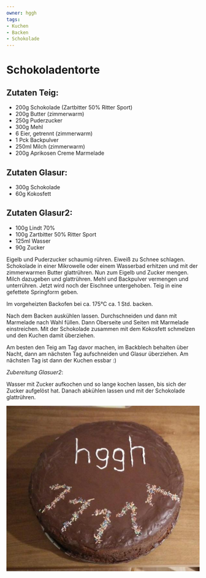 ```yaml
---
owner: hggh
tags:
- Kuchen
- Backen
- Schokolade
---
```

Schokoladentorte
================


Zutaten Teig:
---------------
 * 200g Schokolade (Zartbitter 50% Ritter Sport)
 * 200g Butter (zimmerwarm)
 * 250g Puderzucker
 * 300g Mehl
 * 6 Eier, getrennt (zimmerwarm)
 * 1 Pck Backpulver
 * 250ml Milch (zimmerwarm)
 * 200g Aprikosen Creme Marmelade

Zutaten Glasur:
---------------
 * 300g Schokolade
 * 60g Kokosfett

Zutaten Glasur2:
---------------
 * 100g Lindt 70%
 * 100g Zartbitter 50% Ritter Sport
 * 125ml Wasser
 * 90g Zucker


Eigelb und Puderzucker schaumig rühren. Eiweiß zu Schnee schlagen. Schokolade 
in einer Mikrowelle oder einem Wasserbad erhitzen und mit der zimmerwarmen Butter glattrühren.
Nun zum Eigelb und Zucker mengen. Milch dazugeben und glattrühren. 
Mehl und Backpulver vermengen und unterrühren. Jetzt wird noch der Eischnee untergehoben.
Teig in eine gefettete Springform geben.

Im vorgeheizten Backofen bei ca. 175°C ca. 1 Std. backen.

Nach dem Backen auskühlen lassen. Durchschneiden und dann mit Marmelade nach Wahl füllen.
Dann Oberseite und Seiten mit Marmelade einstreichen.
Mit der Schokolade zusammen mit dem Kokosfett schmelzen und den Kuchen damit überziehen. 

Am besten den Teig am Tag davor machen, im Backblech behalten über Nacht, dann am nächsten Tag
aufschneiden und Glasur überziehen. 
Am nächsten Tag ist dann der Kuchen essbar :)


*Zubereitung Glasuer2*:

Wasser mit Zucker aufkochen und so lange kochen lassen, bis sich der Zucker aufgelöst hat. Danach abkühlen lassen und mit der Schokolade glattrühren.


![Schokoladentorte](/pics/schokoladentorte.jpg)
